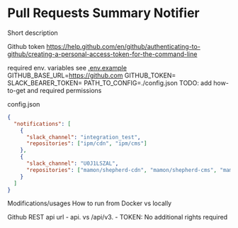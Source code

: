 # Pull Requests Summary Notifier
Short description


Github token https://help.github.com/en/github/authenticating-to-github/creating-a-personal-access-token-for-the-command-line


required env. variables
see [.env.example](./.env.example)
GITHUB_BASE_URL=https://github.com
GITHUB_TOKEN=
SLACK_BEARER_TOKEN=
PATH_TO_CONFIG=./config.json
TODO: add how-to-get and required permissions


config.json
```json
{
  "notifications": [
    {
      "slack_channel": "integration_test",
      "repositories": ["ipm/cdn", "ipm/cms"]
    },
    {
      "slack_channel": "U0J1LSZAL",
      "repositories": ["mamon/shepherd-cdn", "mamon/shepherd-cms", "mamon/mamba"]
    }
  ]
}

```

Modifications/usages
How to run from Docker vs locally

Github REST api url - api. vs /api/v3.
    - TOKEN: No additional rights required